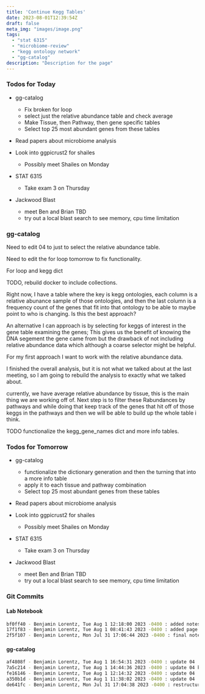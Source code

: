 ```yaml
---
title: 'Continue Kegg Tables'
date: 2023-08-01T12:39:54Z
draft: false
meta_img: "images/image.png"
tags:
  - "stat 6315"
  - "microbiome-review"
  - "kegg ontology network"
  - "gg-catalog"
description: "Description for the page"
---
```


### Todos for Today

- gg-catalog
  - Fix broken for loop
  - select just the relative abundance table and check average
  - Make Tissue, then Pathway, then gene specific tables
  - Select top 25 most abundant genes from these tables
 
- Read papers about microbiome analysis

- Look into ggpicrust2 for shailes
  - Possibly meet Shailes on Monday

- STAT 6315
  - Take exam 3 on Thursday
  
- Jackwood Blast
  - meet Ben and Brian TBD
  - try out a local blast search to see memory, cpu time limitation

### gg-catalog

Need to edit 04 to just to select the relative abundance table.


Need to edit the for loop tomorrow to fix functionality.


For loop and kegg dict

TODO, rebuild docker to include collections.

Right now, I have a table where the key is kegg ontologies, each column is a relative abunance sample of those ontologies, and then the last column is a frequency count of the genes that fit into that ontology to be able to maybe point to who is changing. Is this the best approach?

An alternative I can approach is by selecting for keggs of interest in the gene table examining the genes; This gives us the benefit of knowing the DNA segement the gene came from but the drawback of not including relative abundance data which although a coarse selector might be helpful.

For my first approach I want to work with the relative abundance data. 

I finished the overall analysis, but it is not what we talked about at the last meeting, so I am going to rebuild the analysis to exactly what we talked about.

currently, we have average relative abundance by tissue, this is the main thing we are working off of. Next step is to filter these Rabundances by pathways and while doing that keep track of the genes that hit off of those keggs in the pathways and then we will be able to build up the whole table i think. 

TODO functionalize the kegg_gene_names dict and more info tables.

### Todos for Tomorrow

- gg-catalog
  - functionalize the dictionary generation and then the turning that into a more info table
  - apply it to each tissue and pathway combination
  - Select top 25 most abundant genes from these tables
  
 
- Read papers about microbiome analysis

- Look into ggpicrust2 for shailes
  - Possibly meet Shailes on Monday

- STAT 6315
  - Take exam 3 on Thursday
  
- Jackwood Blast
  - meet Ben and Brian TBD
  - try out a local blast search to see memory, cpu time limitation

### Git Commits

#### Lab Notebook

```bash
bf0ff40 - Benjamin Lorentz, Tue Aug 1 12:18:00 2023 -0400 : added notes before lunch
17f1f83 - Benjamin Lorentz, Tue Aug 1 08:41:43 2023 -0400 : added page for tuesday
2f5f107 - Benjamin Lorentz, Mon Jul 31 17:06:44 2023 -0400 : final notes for monday
```

#### gg-catalog

```bash
af4808f - Benjamin Lorentz, Tue Aug 1 16:54:31 2023 -0400 : update 04
7a5c214 - Benjamin Lorentz, Tue Aug 1 14:44:36 2023 -0400 : update 04 kegg git tables
fe16146 - Benjamin Lorentz, Tue Aug 1 12:14:32 2023 -0400 : update 04
a350b1d - Benjamin Lorentz, Tue Aug 1 11:38:02 2023 -0400 : update 04
de641fc - Benjamin Lorentz, Mon Jul 31 17:04:38 2023 -0400 : restructuring 04
```

